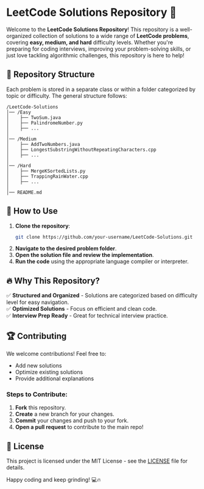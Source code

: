 # LeetCode Solutions Repository 🚀

Welcome to the **LeetCode Solutions Repository**! This repository is a well-organized collection of solutions to a wide range of **LeetCode problems**, covering **easy, medium, and hard** difficulty levels. Whether you're preparing for coding interviews, improving your problem-solving skills, or just love tackling algorithmic challenges, this repository is here to help!

## 📂 Repository Structure

Each problem is stored in a separate class or within a folder categorized by topic or difficulty. The general structure follows:

```
/LeetCode-Solutions
│── /Easy
│    ├── TwoSum.java
│    ├── PalindromeNumber.py
│    ├── ...
│
│── /Medium
│    ├── AddTwoNumbers.java
│    ├── LongestSubstringWithoutRepeatingCharacters.cpp
│    ├── ...
│
│── /Hard
│    ├── MergeKSortedLists.py
│    ├── TrappingRainWater.cpp
│    ├── ...
│
│── README.md
```

## 🚀 How to Use

1. **Clone the repository**:
   ```bash
   git clone https://github.com/your-username/LeetCode-Solutions.git
   ```
2. **Navigate to the desired problem folder**.
3. **Open the solution file and review the implementation**.
4. **Run the code** using the appropriate language compiler or interpreter.

## 🔥 Why This Repository?
✅ **Structured and Organized** - Solutions are categorized based on difficulty level for easy navigation.  
✅ **Optimized Solutions** - Focus on efficient and clean code.  
✅ **Interview Prep Ready** - Great for technical interview practice.  

## 🏆 Contributing

We welcome contributions! Feel free to:

- Add new solutions
- Optimize existing solutions
- Provide additional explanations

### **Steps to Contribute:**
1. **Fork** this repository.
2. **Create** a new branch for your changes.
3. **Commit** your changes and push to your fork.
4. **Open a pull request** to contribute to the main repo!

## 📜 License

This project is licensed under the MIT License - see the [LICENSE](LICENSE) file for details.

Happy coding and keep grinding! 💻🔥

